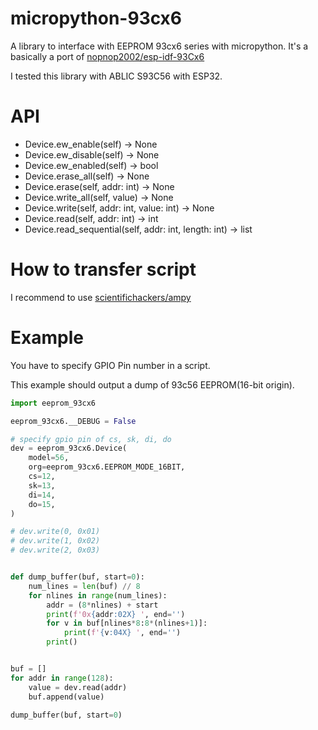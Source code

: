 # micropython-93cx6

A library to interface with EEPROM 93cx6 series with micropython.
It's a basically a port of [nopnop2002/esp-idf-93Cx6](https://github.com/nopnop2002/esp-idf-93Cx6)

I tested this library with ABLIC S93C56 with ESP32.

# API
- Device.ew_enable(self) -> None
- Device.ew_disable(self) -> None
- Device.ew_enabled(self) -> bool
- Device.erase_all(self) -> None
- Device.erase(self, addr: int) -> None
- Device.write_all(self, value) -> None
- Device.write(self, addr: int, value: int) -> None
- Device.read(self, addr: int) -> int
- Device.read_sequential(self, addr: int, length: int) -> list

# How to transfer script
I recommend to use [scientifichackers/ampy](https://github.com/scientifichackers/ampy)

# Example
You have to specify GPIO Pin number in a script.

This example should output a dump of 93c56 EEPROM(16-bit origin).
```python
import eeprom_93cx6

eeprom_93cx6.__DEBUG = False

# specify gpio pin of cs, sk, di, do
dev = eeprom_93cx6.Device(
    model=56,
    org=eeprom_93cx6.EEPROM_MODE_16BIT,
    cs=12,
    sk=13,
    di=14,
    do=15,
)

# dev.write(0, 0x01)
# dev.write(1, 0x02)
# dev.write(2, 0x03)


def dump_buffer(buf, start=0):
    num_lines = len(buf) // 8
    for nlines in range(num_lines):
        addr = (8*nlines) + start
        print(f'0x{addr:02X} ', end='')
        for v in buf[nlines*8:8*(nlines+1)]:
            print(f'{v:04X} ', end='')
        print()


buf = []
for addr in range(128):
    value = dev.read(addr)
    buf.append(value)

dump_buffer(buf, start=0)
```